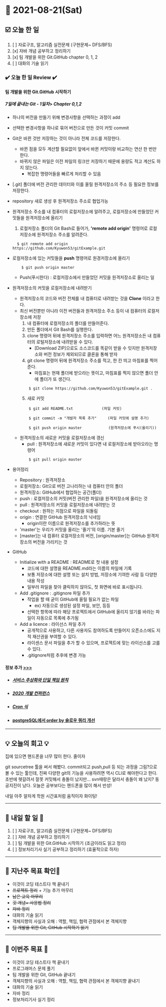 # 📆 2021-08-21(Sat)
## ☑️ 오늘 한 일 
1. [ ] 자료구조, 알고리즘 실전문제 (구현문제~ DFS/BFS)
2. [x] 자바 개념 공부하고 정리하기  
3. [x] 팀 개발을 위한 Git.GitHub chapter 0, 1, 2
4. [ ] 대화의 기술 읽기 

### ✔️ 오늘 한 일 Review ✔️

#### 팀 개발을 위한 Git.GitHub 시작하기 

##### 7일에 끝내는 Git - 1일차> Chapter 0,1,2 
- 하나의 버전을 만들기 위해 변경사항을 선택하는 과정이 add   
  

- 선택한 변경사항을 하나로 묶어 버전으로 만든 것이 커밋 commit
  

- Git은 바뀐 것만 저장하는 것이 아니라 전체 코드를 저장한다.
    - 바뀐 점을 모두 계산할 필요없이 앞에서 바뀐 커밋이랑 비교하는 연산 한 번만 한다.
  - 바뀌지 않은 파일은 이전 파일의 링크만 저장하기 때문에 용량도 적고 계산도 하지 않는다. 
    - 복잡한 명령어들을 빠르게 처리할 수 있음
    

- [.git] 폴더에 버전 관리한 데이터와 이를 올릴 원격저장소의 주소 등 필요한 정보를 저장한다.
  

- repository 새로 생성 후 원격저장소 주소로 협업가능
  

- 원격저장소 주소를 내 컴퓨터의 로컬저장소에 알려주고, 로컬저장소에 만들었던 커밋들을 원격저장소에 올리기
    1. 로컬저장소 폴더의 Git Bash로 들어가, **'remote add origin'** 명령어로 로컬저장소에 원격저장소 주소를 알려준다.
    ```commandline
      $ git remote add origin https://github.com/Kyuwon53/gitExample.git
    ```
  
- 로컬저장소에 있는 커밋들을 **push** 명령어로 원경저장소에 올리기 
    ```commandline
        $ git push origin master
    ```
    - Push(푸시한다) : 로컬저장소에서 만들었던 커밋을 원격저장소로 올리는 일
    

- 원격저장소의 커밋을 로컬저장소에 내려받기
    - 원격저장소의 코드와 버전 전체를 내 컴퓨터로 내려받는 것을 **Clone** 이라고 한다.
    - 최신 버전뿐만 아니라 이전 버전들과 원격저장소 주소 등이 내 컴퓨터의 로컬저장소에 저장 
        1. 내 컴퓨터에 로컬저장소의 폴더를 만들어준다. 
        2. 만든 폴더에서 Git Bash를 실행한다.
        3. clone 명령어 뒤에 원격저장소 주소를 입력하면 어느 원격저장소든 내 컴퓨터의 로털저장소에 내려받을 수 있다.
            - [Download ZIP]으로도 소스코드를 똑같이 받을 수 잇지만 원격저장소와 버전 정보가 제외되므로 클론을 통해 받자
        4. git clone 명령어 뒤에 원격저장소 주소를 적고, 한 칸 띄고 마침표를 찍어준다.
            - 마침표는 현재 폴더에 받으라는 뜻이고, 마침표를 찍지 않으면 폴더 안에 폴더가 또 생긴다. 
        ```commandline
            $ git clone https://github.com/Kyuwon53/gitExample.git .
        ```
        5. 새로 커밋
        ```commandline
            $ git add README.txt             (파일 커밋) 
               
            $ git commit -m "개발자 목록 추가"     (파일 커밋에 설명 추가)
            
            $ git push origin master            (원격저장소에 푸시(올리기))
         ```
    - 원격저장소의 새로운 커밋을 로컬저장소에 갱신
        - pull : 원격저장소에 새로운 커밋이 있다면 내 로컬저장소에 받아오라는 명령어 
        ```commandline
            $ git pull origin master   
        ```
      

- 용어정리
    - Repository : 원격저장소
    - 로컬저장소: Git으로 버전 고나리하는 내 컴퓨터 안의 폴더
    - 원격저장소: GitHub에서 협업하는 공간(폴더)
    - push : 로컬저장소의 커밋(버전 관리한 파일)을 원격저장소에 올리는 것
    - pull : 원격저장소의 커밋을 로컬저장소에 내려받는 것 
    - checkout : 원하는 지점으로 파일을 되돌림
    - origin : 연결한 GitHub 원격저장소의 닉네임
        - origin이란 이름으로 원격저장소를 추가하라는 뜻
    - 'master'는 우리가 커밋을 올리는 '줄기'의 이름. 기본 줄기 
    - [master]는 내 컴퓨터 로컬저장소의 버전, [origin/master]는 GitHub 원격저장소의 버전을 가리키는 것

           
- GitHub
    - Initialize with a README :  README로 첫 내용 설정
        - 코드에 대한 설명을 README.md라는 이름의 파일에 기록
        - 보통 저장소에 대한 설명 또는 설치 방법, 저장소에 기여한 사람 등 다양한 내용 작성
        - 일부러 파일을 찾아 클릭하지 않아도, 첫 화면에 바로 표시됩니다.
    - Add .gitignore : .gitignore 파일 추가
        - 작업을 할 때 굳이 GitHub에 올릴 필요가 없는 파일
            - ex) 자동으로 생성된 설정 파일, 보안, 등등 
        - 선택한 항목에 따라 해당 프로젝트에서 GitHub에 올리지 않기를 바라는 파일이 자동으로 목록에 추가됨
    - Add a licence : 라이선스 파일 추가 
        - 공개적으로 사용하고, 다른 사용자도 참여하도록 만들어지 오픈소스에도 지적 재산권을 부여할 수 있다.
        - 라이센스 문서 파일을 추가 할 수 있으며, 프로젝트에 맞는 라이선스를 고를 수 있다.
        - .gitignore처럼 추후에 변경 가능 
    
#### 정보 추가 [>>>](https://github.com/Kyuwon53/TIL/edit/main/202108/202108-INFO.md)
- ##### [서비스 추상화와 단일 책임 원칙](https://velog.io/@jakeseo_me/%ED%86%A0%EB%B9%84%EC%9D%98-%EC%8A%A4%ED%94%84%EB%A7%81-%EC%A0%95%EB%A6%AC-%ED%94%84%EB%A1%9C%EC%A0%9D%ED%8A%B8-5.3-%EC%84%9C%EB%B9%84%EC%8A%A4-%EC%B6%94%EC%83%81%ED%99%94%EC%99%80-%EB%8B%A8%EC%9D%BC-%EC%B1%85%EC%9E%84-%EC%9B%90%EC%B9%99)
- ##### [2020 개발 컨퍼런스](https://cliearl.github.io/posts/conferences/2020/)
- ##### [Cron 식](https://zamezzz.tistory.com/197) 
- #### [postgreSQL에서 order by 슬로우 쿼리 개선](https://jojoldu.tistory.com/596)
***

## 💡 오늘의 회고 💡

집에 있으면 핸드폰을 너무 많이 한다. 줄이자    

git sourcetree 툴을 써서 해봤다. commit되고 push,pull 등 되는 과정을 그림?으로 볼 수 있는 툴인데, 진짜 다양한 git의 기능을 사용하려면 역시 CLI로 해야한다고 한다. 초반에 헷갈려서 잘못 커밋해서 충돌이 났지만... svn때랑은 달라서 충돌이 왜 났지? 동공지진이 났다. 오늘은 공부보다는 핸드폰을 많이 해서 반성! 

내일 아주 알차게 학원 시간표처럼 움직이자 화이팅! 

***

## 🎯 내일 할 일 🎯
1. [ ] 자료구조, 알고리즘 실전문제 (구현문제~ DFS/BFS)
2. [ ] 자바 개념 공부하고 정리하기  
3. [ ] 팀 개발을 위한 Git.GitHub 시작하기 (조금이라도 읽고 정리)
4. [ ] 정보처리기사 실기 공부하고 정리하기 (효율적으로 하자)
***
## 🏁 지난주 목표 확인🏁
 - 이것이 코딩 테스트다 책 끝내기
 - ~~프로젝트 정리~~ + 기능 추가 마무리
 - ~~남은 교육 마무리~~
 - ~~깃 개념+ 사용법 정리~~
 - ~~자바 정리~~
 - 대화의 기술 읽기
 - 객체지향의 사실과 오해 : 역할, 책임, 협력 관점에서 본 객체지향
 - ~~팀 개발을 위한 Git, GitHub 시작하기 읽기~~
***
## 🏁 이번주 목표 🏁
- 이것이 코딩 테스트다 책 끝내기
- 프로그래머스 문제 풀기 
- 팀 개발을 위한 Git, GitHub 끝내기
- 객체지향의 사실과 오해 : 역할, 책임, 협력 관점에서 본 객체지향 끝내기
- 대화의 기술 읽기
- 자바 정리 
- 정보처리기사 실기 정리 